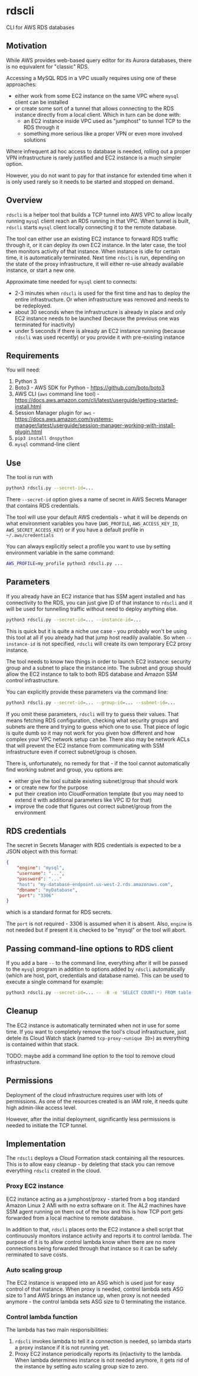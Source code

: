 # rdscli
CLI for AWS RDS databases

## Motivation

While AWS provides web-based query editor for its Aurora databases, there is no equivalent for "classic" RDS.

Accessing a MySQL RDS in a VPC usually requires using one of these approaches:
* either work from some EC2 instance on the same VPC where `mysql` client can be installed
* or create some sort of a tunnel that allows connecting to the RDS instance directly from a local client. Which in turn can be done with:
  * an EC2 instance inside VPC used as "jumphost" to tunnel TCP to the RDS through it
  * something more serious like a proper VPN or even more involved solutions

Where infrequent ad hoc access to database is needed, rolling out a proper VPN infrastructure is rarely justified and EC2 instance is a much simpler option.

However, you do not want to pay for that instance for extended time when it is only used rarely so it needs to be started and stopped
on demand.

## Overview

`rdscli` is a helper tool that builds a TCP tunnel into AWS VPC to allow locally running `mysql` client reach an RDS running in that VPC.
When tunnel is built, `rdscli` starts `mysql` client locally connecting it to the remote database.

The tool can either use an existing EC2 instance to forward RDS traffic through it, or it can deploy its own EC2 instance. In the later case, the tool then monitors activity of that instance. When instance is idle for certain time, it is automatically terminated. Next time `rdscli` is run, depending on the state of the proxy infrastructure, it will either re-use already available instance, or start a new one.

Approximate time needed for `mysql` cient to connects:
* 2-3 minutes when `rdscli` is used for the first time and has to deploy the entire infrastructure. Or when infrastructure was removed and needs to be redeployed.
* about 30 seconds when the infrastructure is already in place and only EC2 instance needs to be launched (because the previous one was terminated for inactivity)
* under 5 seconds if there is already an EC2 instance running (because `rdscli` was used recently) or you provide it with pre-existing instance

## Requirements

You will need:
1. Python 3
2. Boto3 - AWS SDK for Python - https://github.com/boto/boto3
3. AWS CLI (`aws` command line tool) - https://docs.aws.amazon.com/cli/latest/userguide/getting-started-install.html
4. Session Manager plugin for `aws` - https://docs.aws.amazon.com/systems-manager/latest/userguide/session-manager-working-with-install-plugin.html
5. `pip3 install dnspython`
6. `mysql` command-line client

## Use

The tool is run with
```sh
python3 rdscli.py --secret-id=...
```
There `--secret-id` option gives a name of secret in AWS Secrets Manager that contains RDS credentials.

The tool will use your default AWS credentials - what it will be depends on what environment variables you have (`AWS_PROFILE`, `AWS_ACCESS_KEY_ID`, `AWS_SECRET_ACCESS_KEY`) or if you have a default profile in `~/.aws/credentials`

You can always explicitly select a profile you want to use by setting environment variable in the same command:
```sh
AWS_PROFILE=my_profile python3 rdscli.py ...
```

## Parameters

If you already have an EC2 instance that has SSM agent installed and has connectivity to the RDS, you can just give ID of that instance to `rdscli` and it will be used for tunnelling traffic without need to deploy anything else.

```sh
python3 rdscli.py --secret-id=... --instance-id=...
```

This is quick but it is quite a niche use case - you probably won't be using this tool at all if you already had that jump host readily available. So when `--instance-id` is not specified, `rdscli` will create its own temporary EC2 proxy instance.

The tool needs to know two things in order to launch EC2 instance: security group and a subnet to place the instance into.
The subnet and group should allow the EC2 instance to talk to both RDS database and Amazon SSM control infrastructure.

You can explicitly provide these parameters via the command line:

```sh
python3 rdscli.py --secret-id=... --group-id=... --subnet-id=...
```

If you omit these parameters, `rdscli` will try to guess their values. That means fetching RDS configuration, checking what
security groups and subnets are there and trying to guess which one to use.
That piece of logic is quite dumb so it may not work for you given how different and how complex your VPC network setup can be.
There also may be network ACLs that will prevent the EC2 instance from communicating with SSM infrastructure even
if correct subnet/group is chosen.

There is, unfortunately, no remedy for that - if the tool cannot automatically find working subnet and group, you options are:
* either give the tool suitable existing subnet/group that should work
* or create new for the purpose
* put their creation into CloudFormation template (but you may need to extend it with additional parameters like VPC ID for that)
* improve the code that figures out correct subnet/group from the environment

## RDS credentials

The secret in Secrets Manager with RDS credentials is expected to be a JSON object with this format:
```json
{
    "engine": "mysql",
    "username": "...",
    "password": "..."
    "host": "my-database-endpoint.us-west-2.rds.amazonaws.com",
    "dbname": "myDatabase",
    "port": "3306"
}
```
which is a standard format for RDS secrets.

The `port` is not required - 3306 is assumed when it is absent. Also, `engine` is not needed but if present it is checked to be "mysql" or the tool will abort.

## Passing command-line options to RDS client

If you add a bare `--` to the command line, everything after it will be passed to the `mysql` program in addition to options added by `rdscli` automatically (which are host, port, credentials and database name). This can be used to execute a single command for example:

```sh
python3 rdscli.py --secret-id=... -- -B -e 'SELECT COUNT(*) FROM table'
```

## Cleanup

The EC2 instance is automatically terminated when not in use for some time. If you want to completely remove the tool's cloud
infrastructure, just detele its Cloud Watch stack (named `tcp-proxy-<unique ID>`) as everything is contained within that stack.

TODO: maybe add a command line option to the tool to remove cloud infrastructure.

## Permissions

Deployment of the cloud infrastructure requires user with lots of permissions. As one of the resources created is an IAM role,
it needs quite high admin-like access level.

However, after the initial deployment, significantly less permissions is needed to initiate the TCP tunnel.

## Implementation

The `rdscli` deploys a Cloud Formation stack containing all the resources. This is to allow easy cleanup - by deleting that stack you can remove everything `rdscli` created in the cloud.

### Proxy EC2 instance 

EC2 instance acting as a jumphost/proxy - started from a bog standard Amazon Linux 2 AMI with no extra software on it. The AL2 machines have SSM agent running on them out of the box and this is how TCP port gets forwarded from a local machine to remote database.

In addition to that, `rdscli` places onto the EC2 instance a shell script that continuously monitors instance activity and reports it to control lambda. The purpose of it is to allow control lambda know when there are no more connections being forwarded through that instance so it can be safely rerminated to save costs.

### Auto scaling group

The EC2 instance is wrapped into an ASG which is used just for easy control of that instance.
When proxy is needed, control lambda sets ASG size to 1 and AWS brings an instance up, when proxy is not needed anymore - the control lambda sets ASG size to 0 terminating the instance.

### Control lambda function

The lambda has two main responsibilities:

1. `rdscli` invokes lambda to tell it a connection is needed, so lambda starts a proxy instance if it is not running yet.
2. Proxy EC2 instance periodically reports its (in)activity to the lambda. When lambda determines instance is not needed anymore, it gets rid of the instance by setting auto scaling group size to zero.
